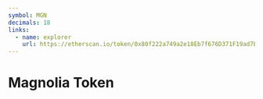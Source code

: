 ```yaml
---
symbol: MGN
decimals: 18
links:
  - name: explorer
    url: https://etherscan.io/token/0x80f222a749a2e18Eb7f676D371F19ad7EFEEe3b7
---
```


# Magnolia Token

